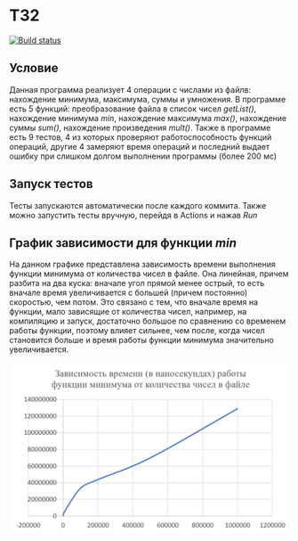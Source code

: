 # ТЗ2

[![Build status](https://github.com/PolinaMingazova/tp2/actions/workflows/maven.yml/badge.svg?branch=main)](https://github.com/PolinaMingazova/tp2/actions/workflows/maven.yml)

## Условие

Данная программа реализует 4 операции с числами из файлв: нахождение минимума, максимума, суммы и умножения. В программе есть 5 функций: преобразование файла в список чисел *getList()*, нахождение минимума *min*, нахождение максимума *max()*, нахождение суммы *sum()*, нахождение произведения *mult()*. Также в программе есть 9 тестов, 4 из которых проверяют работоспособность функций операций, другие 4 замеряют время операций и последний выдает ошибку при слишком долгом выполнении программы (более 200 мс)

## Запуск тестов

Тесты запускаются автоматически после каждого коммита. Также можно запустить тесты вручную, перейдя в Actions и нажав *Run*

## График зависимости для функции *min*

На данном графике представлена зависимость времени выполнения функции минимума от количества чисел в файле. Она линейная, причем разбита на два куска: вначале угол прямой менее острый, то есть вначале время увеличивается с большей (причем постоянно) скоростью, чем потом. Это связано с тем, что вначале время на функции, мало зависящие от количества чисел, например, на компиляцию и запуск, достаточно большое по сравнению со временем работы функции, поэтому влияет сильнее, чем после, когда чисел становится больше и время работы функции минимума значительно увеличивается.

![Image](https://github.com/PolinaMingazova/tp2/blob/main/2024-05-26_16-08-31.png)

